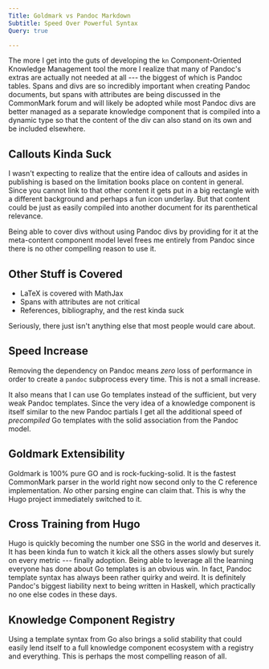 ```yaml
---
Title: Goldmark vs Pandoc Markdown
Subtitle: Speed Over Powerful Syntax
Query: true

---
```


The more I get into the guts of developing the `kn` Component-Oriented
Knowledge Management tool the more I realize that many of Pandoc's
extras are actually not needed at all --- the biggest of which is Pandoc
tables. Spans and divs are so incredibly important when creating Pandoc
documents, but spans with attributes are being discussed in the
CommonMark forum and will likely be adopted while most Pandoc divs are
better managed as a separate knowledge component that is compiled into a
dynamic type so that the content of the div can also stand on its own
and be included elsewhere.

## Callouts Kinda Suck

I wasn't expecting to realize that the entire idea of callouts and
asides in publishing is based on the limitation books place on content
in general. Since you cannot link to that other content it gets put in a
big rectangle with a different background and perhaps a fun icon
underlay. But that content could be just as easily compiled into another
document for its parenthetical relevance.

Being able to cover divs without using Pandoc divs by providing for it
at the meta-content component model level frees me entirely from Pandoc
since there is no other compelling reason to use it.

## Other Stuff is Covered

* LaTeX is covered with MathJax
* Spans with attributes are not critical
* References, bibliography, and the rest kinda suck

Seriously, there just isn't anything else that most people would care
about.

## Speed Increase

Removing the dependency on Pandoc means *zero* loss of performance in
order to create a `pandoc` subprocess every time. This is not a small
increase.

It also means that I can use Go templates instead of the sufficient, but
very weak Pandoc templates. Since the very idea of a knowledge component
is itself similar to the new Pandoc partials I get all the additional
speed of *precompiled* Go templates with the solid association from the
Pandoc model.

## Goldmark Extensibility

Goldmark is 100% pure GO and is rock-fucking-solid. It is the fastest
CommonMark parser in the world right now second only to the C reference
implementation. *No* other parsing engine can claim that. This is why
the Hugo project immediately switched to it.

## Cross Training from Hugo

Hugo is quickly becoming the number one SSG in the world and deserves
it. It has been kinda fun to watch it kick all the others asses slowly
but surely on every metric --- finally adoption. Being able to leverage
all the learning everyone has done about Go templates is an obvious win.
In fact, Pandoc template syntax has always been rather quirky and weird.
It is definitely Pandoc's biggest liability next to being written in
Haskell, which practically no one else codes in these days.

## Knowledge Component Registry

Using a template syntax from Go also brings a solid stability that could
easily lend itself to a full knowledge component ecosystem with a
registry and everything. This is perhaps the most compelling reason of
all.
